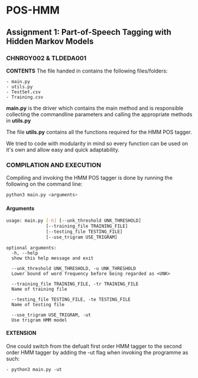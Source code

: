 # POS-HMM
## Assignment 1: Part-of-Speech Tagging with Hidden Markov Models
### CHNROY002 & TLDEDA001

**CONTENTS**
The file handed in contains the following files/folders:
```
- main.py
- utils.py
- TestSet.csv
- Training.csv
```

**main.py** is the driver which contains the main method and is responsible collecting the commandline parameters and calling the appropriate methods in **utils.py**

The file **utils.py** contains all the functions required for the HMM POS tagger.

We tried to code with modularity in mind so every function can be used on it's own and allow easy and quick adaptability. 

### **COMPILATION AND EXECUTION**

Compiling and invoking the HMM POS tagger is done by running the following on the command line:

```bash
python3 main.py <arguments>
```


#### Arguments
```bash
usage: main.py [-h] [--unk_threshold UNK_THRESHOLD]
               [--training_file TRAINING_FILE]
               [--testing_file TESTING_FILE]
               [--use_trigram USE_TRIGRAM]
```
```
optional arguments:
  -h, --help 
  show this help message and exit
  
  --unk_threshold UNK_THRESHOLD, -u UNK_THRESHOLD
  Lower bound of word frequency before being regarded as <UNK>
  
  --training_file TRAINING_FILE, -tr TRAINING_FILE
  Name of training file
  
  --testing_file TESTING_FILE, -te TESTING_FILE
  Name of testing file
  
  --use_trigram USE_TRIGRAM, -ut
  Use trigram HMM model
```

#### **EXTENSION**

One could switch from the defualt first order HMM tagger to the second order HMM tagger by adding the -ut flag when invoking the programme as such:

    - python3 main.py -ut

